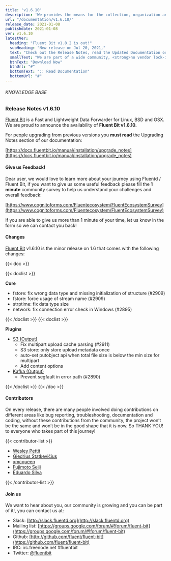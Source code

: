 ```yaml
---
title: 'v1.6.10'
description: 'We provides the means for the collection, organization and computerized retrieval of knowledgeand Lightweight Data Forwarder for Linux, BSD and OSX. We are proud to announce the availability of Fluent Bit v1.6.10.'
url: "/documentation/v1.6.10/"
release_date: 2021-01-08
publishdate: 2021-01-08
ver: v1.6.10
latestVer:
  heading: "Fluent Bit v1.8.2 is out!"
  subHeading: "New release on Jul 20, 2021,"
  text: "Check out the Release Notes, read the Updated Documentation or jump directly to the Downloads Section."
  smallText: "We are part of a wide community, <strong>no vendor lock-in.</strong>"
  btnText: "Download Now"
  btnUrl: "#"
  bottomText: ":: Read Documentation"
  bottomUrl: "#"
---
```


###### KNOWLEDGE BASE

### Release Notes v1.6.10

[Fluent Bit](https://fluentbit.io/) is a Fast and Lightweight Data Forwarder for Linux, BSD and OSX. We are proud to announce the availability of **Fluent Bit v1.6.10.**

For people upgrading from previous versions you **must read** the Upgrading Notes section of our documentation:

[https://docs.fluentbit.io/manual/installation/upgrade_notes](https://docs.fluentbit.io/manual/installation/upgrade_notes)

#### Give us Feedback!

Dear user, we would love to learn more about your journey using Fluentd / Fluent Bit, if you want to give us some useful feedback please fill the **1 minute** community survey to help us understand your challenges and overall feedback:

[https://www.cognitoforms.com/Fluentecosystem/FluentEcosystemSurvey](https://www.cognitoforms.com/Fluentecosystem/FluentEcosystemSurvey)

If you are able to give us more than 1 minute of your time, let us know in the form so we can contact you back!

#### Changes

[Fluent Bit](https://fluentbit.io) v1.6.10 is the minor release on 1.6 that comes with the following changes:

{{< doc >}}

{{< doclist >}}

**Core**

* fstore: fix wrong data type and missing initialization of structure (#2909)
* fstore: force usage of stream name (#2909)
* strptime: fix data type size
* network: fix connection error check in Windows (#2895)

{{< /doclist >}}
{{< doclist >}}

**Plugins**

* [S3 (Output)](https://docs.fluentbit.io/manual/pipeline/outputs/s3/)
  * Fix multipart upload cache parsing (#2911)
  * S3 store: only store upload metadata once
  * auto-set putobject api when total file size is below the min size for multipart
  * Add content options
* [Kafka (Output)](https://docs.fluentbit.io/manual/pipeline/outputs/kafka/)
  * Prevent segfault in error path (#2890)

{{< /doclist >}}
{{< /doc >}}

#### Contributors

On every release, there are many people involved doing contributions on different areas like bug reporting, troubleshooting, documentation and coding, without these contributions from the community, the project won’t be the same and won’t be in the good shape that it is now. So THANK YOU! to everyone who takes part of this journey!

{{< contributor-list >}}

* [Wesley Pettit](https://github.com/PettitWesley)
* [Giedrius Statkevičius](https://github.com/GiedriusS)
* [xmcqueen](https://github.com/xmcqueen)
* [Fujimoto Seiji](https://github.com/fujimotos)
* [Eduardo Silva](https://github.com/edsiper)

{{< /contributor-list >}}

#### Join us

We want to hear about you, our community is growing and you can be part of it!, you can contact us at:

* Slack: [http://slack.fluentd.org](http://slack.fluentd.org)
* Mailing list: [https://groups.google.com/forum/#!forum/fluent-bit](https://groups.google.com/forum/#!forum/fluent-bit)
* Github: [http://github.com/fluent/fluent-bit](https://github.com/fluent/fluent-bit)
* IRC: irc.freenode.net #fluentbit
* Twitter: [@fluentbit](https://twitter.com/fluentbit)